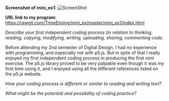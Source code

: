**Screenshot of mini_ex1:**
![ScreenShot](https://github.com/TrineElming/mini_ex/blob/master/mini_ex1/mini_ex1.jpg?raw=true)



**URL link to my program:**
https://rawgit.com/TrineElming/mini_ex/master/mini_ex1/index.html


*Describe your first independent coding process (in relation to thinking, reading, copying, modifying, writing, uploading, sharing, commenting code.*

Before attending my 2nd semester of Digital Design, I had no experience with programming, and especially not with p5.js. But in spite of that I really enjoyed my first independent coding process in producing the first mini exercise. The p5.js library proved to be very palpable even though it was my first time using it, and I enjoyed using all the different references listed on the p5.js website.     


*How your coding process is different or similar to reading and writing text?*


*What might be the potential and possibility of coding practice?*

